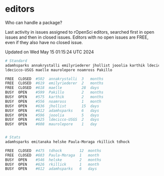 # editors

Who can handle a package?

Last activity in issues assigned to rOpenSci editors, searched first in open
issues and then in closed issues. Editors with no open issues are FREE, even if
they also have no closed issue.


Updated on Wed May 15 01:15:24 UTC 2024

```bash
# Standard
adamhsparks annakrystalli emilyriederer jhollist jooolia karthik ldecicco
ldecicco-USGS maelle maurolepore noamross Pakillo

FREE  CLOSED  #502  annakrystalli  3   months
FREE  CLOSED  #619  emilyriederer  2   months
FREE  CLOSED  #618  maelle         28  days
BUSY  OPEN    #599  Pakillo        2   months
BUSY  OPEN    #575  karthik        2   months
BUSY  OPEN    #556  noamross       1   month
BUSY  OPEN    #636  jhollist       15  days
BUSY  OPEN    #612  adamhsparks    6   days
BUSY  OPEN    #596  jooolia        5   days
BUSY  OPEN    #625  ldecicco-USGS  2   days
BUSY  OPEN    #608  maurolepore    1   day


# Stats
adamhsparks emitanaka helske Paula-Moraga rkillick tdhock

FREE  CLOSED  #475  tdhock        12  months
FREE  CLOSED  #603  Paula-Moraga  1   month
BUSY  OPEN    #546  helske        2   months
BUSY  OPEN    #626  rkillick      1   month
BUSY  OPEN    #612  adamhsparks   6   days
```
